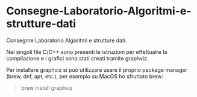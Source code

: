 # Consegne-Laboratorio-Algoritmi-e-strutture-dati

Consegnre Laboratorio Algoritmi e strutture dati.

Nei singoli file C/C++ sono presenti le istruzioni per effettualre la compilazione e i grafici sono stati creati tramite graphviz.

Per installare graphviz si può utilizzare usare il proprio package manager (brew, dnf, apt, etc.), per esempio su MacOS ho sfruttato brew:
> brew install graphviz

